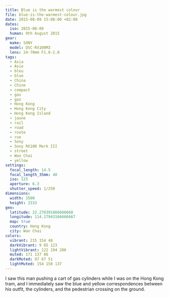 ```yaml
---
title: Blue is the warmest colour
file: blue-is-the-warmest-colour.jpg
date: 2015-08-09 15:08:00 +02:00
dates:
  iso: 2015-08-09
  human: 9th August 2015
gear:
  make: SONY
  model: DSC-RX100M3
  lens: 24-70mm F1.8-2.8
tags:
  - Asia
  - Asie
  - bleu
  - blue
  - China
  - Chine
  - compact
  - gas
  - gaz
  - Hong Kong
  - Hong Kong City
  - Hong Kong Island
  - jaune
  - rail
  - road
  - route
  - rue
  - Sony
  - Sony RX100 Mark III
  - street
  - Wan Chai
  - yellow
settings:
  focal_length: 14.5
  focal_length_35mm: 40
  iso: 125
  aperture: 6.3
  shutter_speed: 1/250
dimensions:
  width: 3500
  height: 2333
geo:
  latitude: 22.278391666666668
  longitude: 114.17943166666667
  map: true
  country: Hong Kong
  city: Wan Chai
colors:
  vibrant: 215 154 48
  darkVibrant: 9 85 123
  lightVibrant: 122 194 206
  muted: 171 137 86
  darkMuted: 97 67 51
  lightMuted: 154 150 137
---
```


I saw this man pushing a cart of gas cylinders while I was on the Hong Kong tram, and I immediately saw the blue and yellow correspondences between his outfit, the cylinders, and the pedestrian crossing on the ground.
